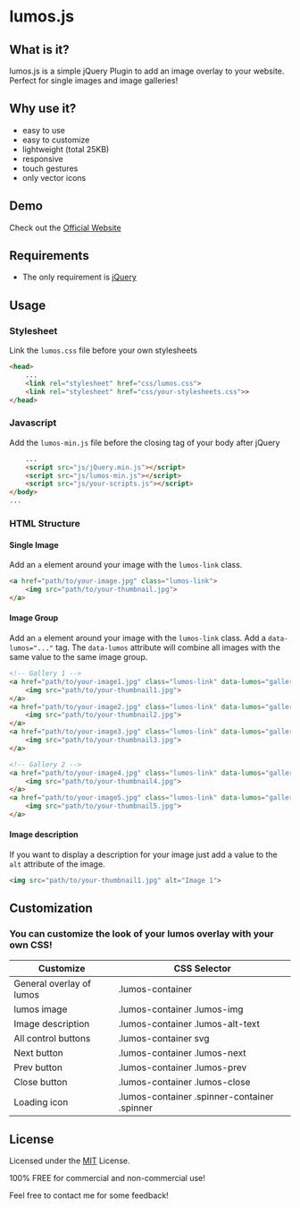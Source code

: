 # lumos.js

## What is it?

lumos.js is a simple jQuery Plugin to add an image overlay to your website.
Perfect for single images and image galleries!

## Why use it?

* easy to use
* easy to customize
* lightweight (total 25KB)
* responsive
* touch gestures
* only vector icons

## Demo

Check out the [Official Website](http://lumos.oliverschwendener.ch)

## Requirements

* The only requirement is [jQuery](https://jquery.com/)

## Usage

### Stylesheet

Link the `lumos.css` file before your own stylesheets

``` html
<head>
    ...
    <link rel="stylesheet" href="css/lumos.css">
    <link rel="stylesheet" href="css/your-stylesheets.css">>
</head>
```

### Javascript

Add the `lumos-min.js` file before the closing tag of your body after jQuery

``` html
    ...
    <script src="js/jQuery.min.js"></script>
    <script src="js/lumos-min.js"></script>
    <script src="js/your-scripts.js"></script>
</body>
...
```

### HTML Structure

#### Single Image

Add an `a` element around your image with the `lumos-link` class.

``` html
<a href="path/to/your-image.jpg" class="lumos-link">
    <img src="path/to/your-thumbnail.jpg">
</a>
```

#### Image Group

Add an `a` element around your image with the `lumos-link` class. Add a `data-lumos="..."` tag. The `data-lumos` attribute will combine all images with the same value to the same image group.

``` html
<!-- Gallery 1 -->
<a href="path/to/your-image1.jpg" class="lumos-link" data-lumos="gallery1">
    <img src="path/to/your-thumbnail1.jpg">
</a>
<a href="path/to/your-image2.jpg" class="lumos-link" data-lumos="gallery1">
    <img src="path/to/your-thumbnail2.jpg">
</a>
<a href="path/to/your-image3.jpg" class="lumos-link" data-lumos="gallery1">
    <img src="path/to/your-thumbnail3.jpg">
</a>

<!-- Gallery 2 -->
<a href="path/to/your-image4.jpg" class="lumos-link" data-lumos="gallery2">
    <img src="path/to/your-thumbnail4.jpg">
</a>
<a href="path/to/your-image5.jpg" class="lumos-link" data-lumos="gallery2">
    <img src="path/to/your-thumbnail5.jpg">
</a>
```

#### Image description

If you want to display a description for your image just add a value to the `alt` attribute of the image.

``` html
<img src="path/to/your-thumbnail1.jpg" alt="Image 1">
```

## Customization

### You can customize the look of your lumos overlay with your own CSS!

|Customize|CSS Selector|
|-----|-----|
|General overlay of lumos|.lumos-container|
|lumos image|.lumos-container .lumos-img|
|Image description|.lumos-container .lumos-alt-text|
|All control buttons|.lumos-container svg|
|Next button|.lumos-container .lumos-next|
|Prev button|.lumos-container .lumos-prev|
|Close button|.lumos-container .lumos-close|
|Loading icon|.lumos-container .spinner-container .spinner|

## License

Licensed under the [MIT](LICENSE.md) License.

100% FREE for commercial and non-commercial use!

Feel free to contact me for some feedback!
